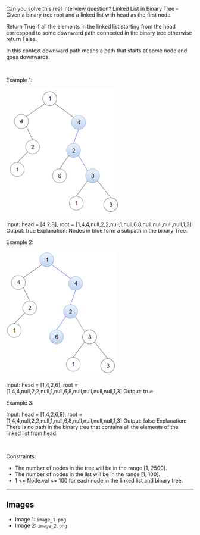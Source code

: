 Can you solve this real interview question? Linked List in Binary Tree - Given a binary tree root and a linked list with head as the first node. 

Return True if all the elements in the linked list starting from the head correspond to some downward path connected in the binary tree otherwise return False.

In this context downward path means a path that starts at some node and goes downwards.

 

Example 1:

![Example 1](./image_1.png)


Input: head = [4,2,8], root = [1,4,4,null,2,2,null,1,null,6,8,null,null,null,null,1,3]
Output: true
Explanation: Nodes in blue form a subpath in the binary Tree.  


Example 2:

![Example 2](./image_2.png)


Input: head = [1,4,2,6], root = [1,4,4,null,2,2,null,1,null,6,8,null,null,null,null,1,3]
Output: true


Example 3:


Input: head = [1,4,2,6,8], root = [1,4,4,null,2,2,null,1,null,6,8,null,null,null,null,1,3]
Output: false
Explanation: There is no path in the binary tree that contains all the elements of the linked list from head.


 

Constraints:

 * The number of nodes in the tree will be in the range [1, 2500].
 * The number of nodes in the list will be in the range [1, 100].
 * 1 <= Node.val <= 100 for each node in the linked list and binary tree.

---

## Images

- Image 1: `image_1.png`
- Image 2: `image_2.png`
